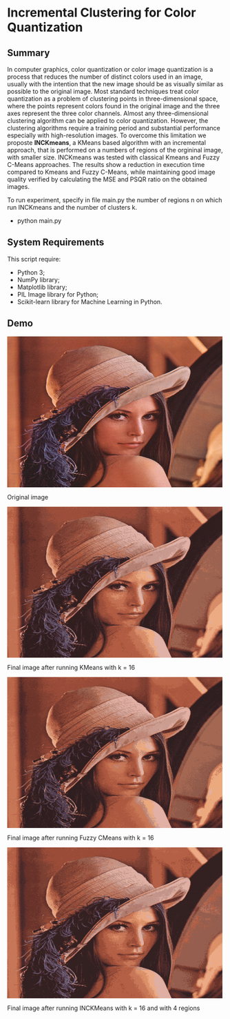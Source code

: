 # Incremental Clustering for Color Quantization #

## Summary ##
In computer graphics, color quantization or color image quantization is a process that reduces the number of distinct colors used in an image, 
usually with the intention that the new image should be as visually similar as possible to the original image. 
Most standard techniques treat color quantization as a problem of clustering points in three-dimensional space, where the points represent colors 
found in the original image and the three axes represent the three color channels. Almost any three-dimensional clustering algorithm can be applied 
to color quantization. 
However, the clustering algorithms require a training period and substantial performance especially with high-resolution images. 
To overcome this limitation we proposte **INCKmeans**, a KMeans based algorithm with an incremental approach, that is performed on a numbers of regions of the orgininal image,
with smaller size.
INCKmeans was tested with classical Kmeans and Fuzzy C-Means approaches. The results show a reduction in execution time compared to Kmeans and Fuzzy C-Means,
while maintaining good image quality verified by calculating the MSE and PSQR ratio on the obtained images.

To run experiment, specify in file main.py the number of regions n on which run INCKmeans and the number of clusters k.

* python main.py 

## System Requirements ##
This script require:
* Python 3;
* NumPy library;
* Matplotlib library;
* PIL Image library for Python;
* Scikit-learn library for Machine Learning in Python.

## Demo ##
<div>
    <img src="https://github.com/nicoladileo/INCKmeans/blob/master/img/lena.png" align="center" height="350" width="500">
    <p>Original image</p>
</div>
<div>
    <img src="https://github.com/nicoladileo/INCKmeans/blob/master/output/classick16lena.png" align="center" height="350" width="500">
    <p>Final image after running KMeans with k = 16</p>
</div>
<div>
    <img src="https://github.com/nicoladileo/INCKmeans/blob/master/output/fuzzyk16lena.png" align="center" height="350" width="500">
    <p>Final image after running Fuzzy CMeans with k = 16</p>
</div>
<div>
    <img src="https://github.com/nicoladileo/INCKmeans/blob/master/output/incremental_r4k16lena.png" align="center" height="350" width="500">
    <p>Final image after running INCKMeans with k = 16 and with 4 regions</p>
</div>

